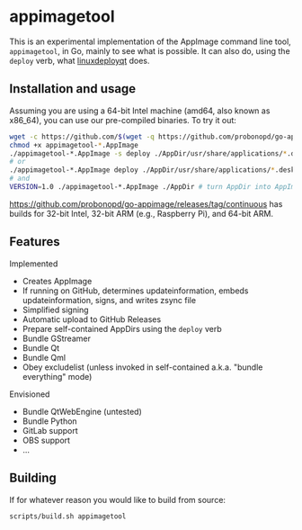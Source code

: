 # appimagetool

This is an experimental implementation of the AppImage command line tool, `appimagetool`, in Go, mainly to see what is possible. It can also do, using the `deploy` verb, what [linuxdeployqt](https://github.com/probonopd/linuxdeployqt) does.

## Installation and usage

Assuming you are using a 64-bit Intel machine (amd64, also known as x86_64), you can use our pre-compiled binaries. To try it out:

```bash
wget -c https://github.com/$(wget -q https://github.com/probonopd/go-appimage/releases/expanded_assets/continuous -O - | grep "appimagetool-.*-x86_64.AppImage" | head -n 1 | cut -d '"' -f 2)
chmod +x appimagetool-*.AppImage
./appimagetool-*.AppImage -s deploy ./AppDir/usr/share/applications/*.desktop # Bundle EVERYTHING
# or 
./appimagetool-*.AppImage deploy ./AppDir/usr/share/applications/*.desktop # Bundle everything expect what comes with the base system
# and
VERSION=1.0 ./appimagetool-*.AppImage ./AppDir # turn AppDir into AppImage
```

<https://github.com/probonopd/go-appimage/releases/tag/continuous> has builds for 32-bit Intel, 32-bit ARM (e.g., Raspberry Pi), and 64-bit ARM.

## Features

Implemented

* Creates AppImage
* If running on GitHub, determines updateinformation, embeds updateinformation, signs, and writes zsync file
* Simplified signing
* Automatic upload to GitHub Releases
* Prepare self-contained AppDirs using the `deploy` verb
* Bundle GStreamer
* Bundle Qt
* Bundle Qml
* Obey excludelist (unless invoked in self-contained a.k.a. "bundle everything" mode)

Envisioned

* Bundle QtWebEngine (untested)
* Bundle Python
* GitLab support
* OBS support
* ...

## Building

If for whatever reason you would like to build from source:

```bash
scripts/build.sh appimagetool
```
